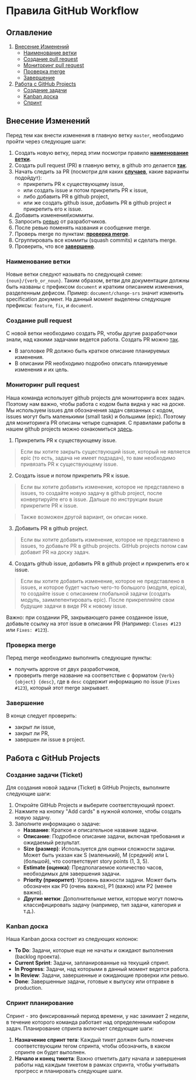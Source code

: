 # Правила GitHub Workflow

## Оглавление

1. [Внесение Изменений](#сontributing)
   - [Наименование ветки](#branch-naming)
   - [Создание pull request](#pull-request)
   - [Мониторинг pull request](#tracking)
   - [Проверка merge](#merge-check)
   - [Завершение](#done)
2. [Работа с GitHub Projects](#description)
   - [Создание задачи](#ticket)
   - [Kanban доска](#kanban)
   - [Спринт](#sprint)

## Внесение Изменений <a name="сontributing"></a>

Перед тем как внести изменения в главную ветку `master`, необходимо пройти через следующие шаги:
1. Создать новую ветку, перед этим посмотри правило [**наименование ветки**](#branch-naming).
2. Создать pull request (PR) в главную ветку, в github это делается [**так**](#pull-request).
3. Начать следить за PR (посмотри для каких [**случаев**](#tracking), какие варианты подойдут): 
   - прикрепить PR к существующему issue, 
   - или создать issue и потом прикрепить PR к issue, 
   - либо добавить PR в github project, 
   - или же создать github issue, добавить PR в github project и прикрепить его к issue.
4. Добавить изменения\коммиты.
5. Запросить [ревью](https://docs.github.com/ru/pull-requests/collaborating-with-pull-requests/proposing-changes-to-your-work-with-pull-requests/requesting-a-pull-request-review) от разработчиков.
6. После ревью поменять названия и сообщение mergе.
7. Проверь merge по пунктам: [**проверка merge**](#merge-check).
8. Сгруппировать все коммиты (squash commits) и сделать merge.
9. Проверить, что все [**завершено**](#done).

### Наименование ветки <a name="branch-naming"></a>

Новые ветки следуют называть по следующей схеме: `{noun}/{verb_or_noun}`. Таким образом, 
ветви для документации должны быть названы с префиксом `document` и кратким описанием изменения, разделенным дефисом.
Пример: `document/change-srs` значит изменить specification документ. На данный момент выделены
следующие префиксы: `feature`, `fix`, и `document`.

### Создание pull request <a name="pull-request"></a>

С новой ветки необходимо создать PR, чтобы другие разработчики знали, над какими задачами
ведется работа. Создать PR можно [так](https://docs.github.com/ru/pull-requests/collaborating-with-pull-requests/proposing-changes-to-your-work-with-pull-requests/creating-a-pull-request).

- В заголовке PR должно быть краткое описание планируемых изменения.
- В описании PR необходимо подробно описать планируемые изменения и их цель.

### Мониторинг pull request <a name="tracking"></a>

Наша команда использует github projects для мониторинга всех задач. Поэтому нам важно, чтобы
работа с кодом была видна у нас на доске. Мы используем issues для обозначения задач связанных с кодом, issues
могут быть маленькими (small task) и большими (epic). Поэтому для мониторинга PR описаны четыре сценария. 
С правилами работы в нашем github projects можно ознакомиться [здесь](#description).

1. Прикрепить PR к существующему issue.
    
>Если вы хотите закрыть существующий issue, который не является epic (то есть, задача не имеет подзадач), 
то вам необходимо привязать PR к существующему issue.

2. Создать issue и потом прикрепить PR к issue.

>Если вы хотите добавить изменение, которое не представлено в issues, то создайте новую задачу в github project, 
после конвертируйте его в issue. Дальше по инструкции выше прикрепите PR к issue.

>Также возможен другой вариант, он описан ниже.

3. Добавить PR в github project.

>Если вы хотите добавить изменение, которое не представлено в issues, то добавьте PR в github projects. GitHub projects
потом сам добавит PR на доску задач.

 4. Создать github issue, добавить PR в github project и прикрепить его к issue.

>Если вы хотите добавить изменение, которое не представлено в issues, и которое будет частью чего-то большого (модуля, 
epicа), то создайте issue с описанием глобальной задачи (создать модуль, заимлепентировать epic). После прикрепляйте 
свои будущие задачи в виде PR к новому issue.


Важно: при создании PR, закрывающего ранее созданное issue, добавьте ссылку на этот 
issue в описании PR (Например: `Closes #123` или `Fixes: #123`).

### Проверка merge <a name="merge-check"></a>

Перед merge необходимо выполнить следующие пункты:
- получить approve от двух разработчиков,
- проверить merge название на соответствие с форматом `{Verb} {object} {desc}`, где в `desc` содержит информацию по 
issue (`Fixes #123`), который этот merge закрывает. 

### Завершение <a name="done"></a>

В конце следует проверить:
- закрыт ли issue,
- закрыт ли PR,
- завершен ли issue в project.

## Работа с GitHub Projects <a name="description"></a>

### Создание задачи (Ticket)

Для создания новой задачи (Ticket) в GitHub Projects, выполните следующие шаги:
1. Откройте GitHub Projects и выберите соответствующий проект.
2. Нажмите на кнопку "Add cards" в нужной колонке, чтобы создать новую задачу.
3. Заполните информацию о задаче:
   - **Название**: Краткое и описательное название задачи.
   - **Описание**: Подробное описание задачи, включая требования и ожидаемый результат.
   - **Size (размер)**: Используется для оценки сложности задачи. Может быть указан как S (маленький), M (средний) или L (большой), что соответствует story points (1, 3, 5).
   - **Estimate (оценка)**: Предполагаемое количество часов, необходимых для завершения задачи.
   - **Priority (приоритет)**: Уровень важности задачи. Может быть обозначен как P0 (очень важно), P1 (важно) или P2 (менее важно).
   - **Другие метки**: Дополнительные метки, которые могут помочь классифицировать задачу (например, тип задачи, категория и т.д.).

### Kanban доска

Наша Kanban доска состоит из следующих колонок:

- **To Do**: Задачи, которые еще не начаты и ожидают выполнения (backlog проекта).
- **Current Sprint**: Задачи, запланированные на текущий спринт.
- **In Progress**: Задачи, над которыми в данный момент ведется работа.
- **In Review**: Задачи, завершенные и ожидающие проверки или ревью.
- **Done**: Завершенные задачи, готовые к выпуску или отправке в production.

### Спринт планирование

Спринт - это фиксированный период времени, у нас занимает 2 недели, в течение которого команда работает над определенным набором задач. Планирование спринта включает следующие шаги:

1. **Назначение спринт тега**: Каждый тикет должен быть помечен соответствующим тегом спринта, чтобы обозначить, в каком спринте он будет выполнен.
2. **Начало и конец тикета**: Важно отметить дату начала и завершения работы над каждым тикетом в рамках спринта, чтобы учитывать прогресс и планировать следующие шаги.
